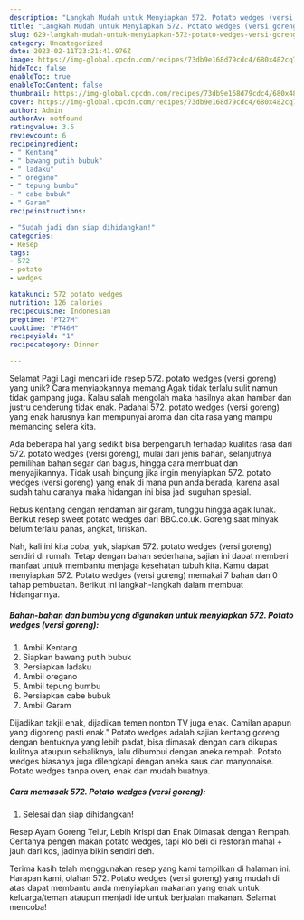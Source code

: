 ```yaml
---
description: "Langkah Mudah untuk Menyiapkan 572. Potato wedges (versi goreng) yang Lezat Sekali"
title: "Langkah Mudah untuk Menyiapkan 572. Potato wedges (versi goreng) yang Lezat Sekali"
slug: 629-langkah-mudah-untuk-menyiapkan-572-potato-wedges-versi-goreng-yang-lezat-sekali
category: Uncategorized
date: 2023-02-11T23:21:41.976Z
image: https://img-global.cpcdn.com/recipes/73db9e168d79cdc4/680x482cq70/572-potato-wedges-versi-goreng-foto-resep-utama.jpg
hideToc: false
enableToc: true
enableTocContent: false
thumbnail: https://img-global.cpcdn.com/recipes/73db9e168d79cdc4/680x482cq70/572-potato-wedges-versi-goreng-foto-resep-utama.jpg
cover: https://img-global.cpcdn.com/recipes/73db9e168d79cdc4/680x482cq70/572-potato-wedges-versi-goreng-foto-resep-utama.jpg
author: Admin
authorAv: notfound
ratingvalue: 3.5
reviewcount: 6
recipeingredient:
- " Kentang"
- " bawang putih bubuk"
- " ladaku"
- " oregano"
- " tepung bumbu"
- " cabe bubuk"
- " Garam"
recipeinstructions:

- "Sudah jadi dan siap dihidangkan!"
categories:
- Resep
tags:
- 572
- potato
- wedges

katakunci: 572 potato wedges 
nutrition: 126 calories
recipecuisine: Indonesian
preptime: "PT27M"
cooktime: "PT46M"
recipeyield: "1"
recipecategory: Dinner

---
```



Selamat Pagi Lagi mencari ide resep 572. potato wedges (versi goreng) yang unik? Cara menyiapkannya memang Agak tidak terlalu sulit namun tidak gampang juga. Kalau salah mengolah maka hasilnya akan hambar dan justru cenderung tidak enak. Padahal 572. potato wedges (versi goreng) yang enak harusnya kan mempunyai aroma dan cita rasa yang mampu memancing selera kita.


Ada beberapa hal yang sedikit bisa berpengaruh terhadap kualitas rasa dari 572. potato wedges (versi goreng), mulai dari jenis bahan, selanjutnya pemilihan bahan segar dan bagus, hingga cara membuat dan menyajikannya. Tidak usah bingung jika ingin menyiapkan 572. potato wedges (versi goreng) yang enak di mana pun anda berada, karena asal sudah tahu caranya maka hidangan ini bisa jadi suguhan spesial.

Rebus kentang dengan rendaman air garam, tunggu hingga agak lunak. Berikut resep sweet potato wedges dari BBC.co.uk. Goreng saat minyak belum terlalu panas, angkat, tiriskan.


Nah, kali ini kita coba, yuk, siapkan 572. potato wedges (versi goreng) sendiri di rumah. Tetap dengan bahan sederhana, sajian ini dapat memberi manfaat untuk membantu menjaga kesehatan tubuh kita. Kamu dapat menyiapkan 572. Potato wedges (versi goreng) memakai 7 bahan dan 0 tahap pembuatan. Berikut ini langkah-langkah dalam membuat hidangannya.

<!--inarticleads1-->

##### Bahan-bahan dan bumbu yang digunakan untuk menyiapkan 572. Potato wedges (versi goreng):

1. Ambil  Kentang
1. Siapkan  bawang putih bubuk
1. Persiapkan  ladaku
1. Ambil  oregano
1. Ambil  tepung bumbu
1. Persiapkan  cabe bubuk
1. Ambil  Garam


Dijadikan takjil enak, dijadikan temen nonton TV juga enak. Camilan apapun yang digoreng pasti enak.&#34; Potato wedges adalah sajian kentang goreng dengan bentuknya yang lebih padat, bisa dimasak dengan cara dikupas kulitnya ataupun sebaliknya, lalu dibumbui dengan aneka rempah. Potato wedges biasanya juga dilengkapi dengan aneka saus dan manyonaise. Potato wedges tanpa oven, enak dan mudah buatnya. 

<!--inarticleads2-->

##### Cara memasak 572. Potato wedges (versi goreng):


1. Selesai dan siap dihidangkan!

Resep Ayam Goreng Telur, Lebih Krispi dan Enak Dimasak dengan Rempah. Ceritanya pengen makan potato wedges, tapi klo beli di restoran mahal + jauh dari kos, jadinya bikin sendiri deh. 

Terima kasih telah menggunakan resep yang kami tampilkan di halaman ini. Harapan kami, olahan 572. Potato wedges (versi goreng) yang mudah di atas dapat membantu anda menyiapkan makanan yang enak untuk keluarga/teman ataupun menjadi ide untuk berjualan makanan. Selamat mencoba!
